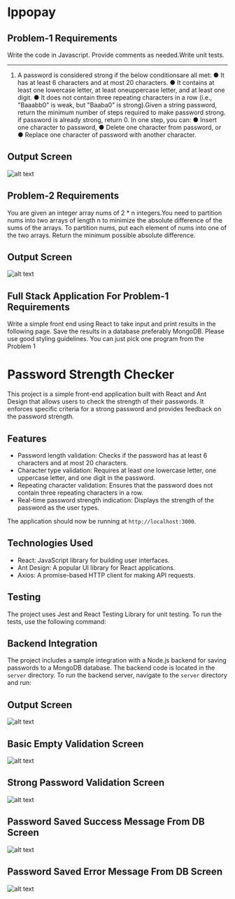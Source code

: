 # Ippopay

## Problem-1 Requirements
Write the code in Javascript. Provide comments as needed.Write unit tests.
**********************
1. A password is considered strong if the below conditionsare all met:
● It has at least 6 characters and at most 20 characters.
● It contains at least one lowercase letter, at least oneuppercase letter, and at least one digit.
● It does not contain three repeating characters in a row
(i.e., &quot;Baaabb0&quot; is weak, but &quot;Baaba0&quot; is strong).Given a string password, return the minimum number of steps required to make password strong. if password is already strong, return 0.
In one step, you can:
● Insert one character to password,
● Delete one character from password, or
● Replace one character of password with another
character.

## Output Screen

![alt text](https://github.com/Gowthami0301/Ippopay/blob/master/Output/6.png)

## Problem-2 Requirements
You are given an integer array nums of 2 * n integers.You need to partition nums into two arrays of length n to minimize the absolute difference of the sums of the arrays. To partition nums, put each element of nums into
one of the two arrays. Return the minimum possible absolute difference.

## Output Screen

![alt text](https://github.com/Gowthami0301/Ippopay/blob/master/Output/7.png)


## Full Stack Application For Problem-1 Requirements
Write a simple front end using React to take input and print results in the following page. Save the results
in a database preferably MongoDB. Please use good styling guidelines. You can just pick one program from the Problem 1

# Password Strength Checker

This project is a simple front-end application built with React and Ant Design that allows users to check the strength of their passwords. It enforces specific criteria for a strong password and provides feedback on the password strength.

## Features

- Password length validation: Checks if the password has at least 6 characters and at most 20 characters.
- Character type validation: Requires at least one lowercase letter, one uppercase letter, and one digit in the password.
- Repeating character validation: Ensures that the password does not contain three repeating characters in a row.
- Real-time password strength indication: Displays the strength of the password as the user types.

The application should now be running at `http://localhost:3000`.

## Technologies Used

- React: JavaScript library for building user interfaces.
- Ant Design: A popular UI library for React applications.
- Axios: A promise-based HTTP client for making API requests.

## Testing

The project uses Jest and React Testing Library for unit testing. To run the tests, use the following command:

## Backend Integration

The project includes a sample integration with a Node.js backend for saving passwords to a MongoDB database. The backend code is located in the `server` directory. To run the backend server, navigate to the `server` directory and run:


## Output Screen

![alt text](https://github.com/Gowthami0301/Ippopay/blob/master/Output/1.png)

## Basic Empty Validation Screen

![alt text](https://github.com/Gowthami0301/Ippopay/blob/master/Output/2.png)

## Strong Password Validation  Screen

![alt text](https://github.com/Gowthami0301/Ippopay/blob/master/Output/3.png)

## Password Saved Success Message From DB Screen

![alt text](https://github.com/Gowthami0301/Ippopay/blob/master/Output/4.png)

## Password Saved Error Message From DB Screen

![alt text](https://github.com/Gowthami0301/Ippopay/blob/master/Output/5.png)
